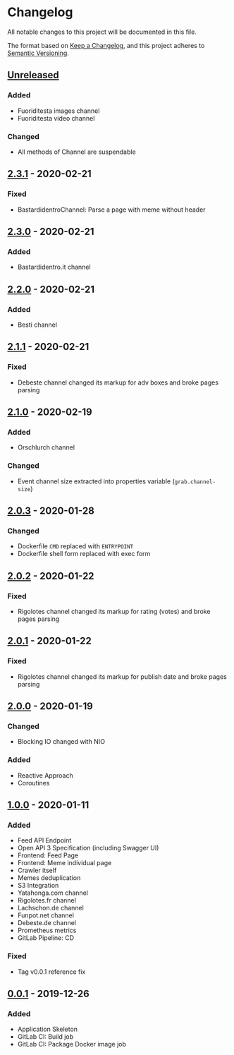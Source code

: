 # Changelog

All notable changes to this project will be documented in this file.

The format based on [Keep a Changelog](https://keepachangelog.com/en/1.0.0/),
and this project adheres to [Semantic Versioning](https://semver.org/spec/v2.0.0.html).

## [Unreleased]
### Added
- Fuoriditesta images channel
- Fuoriditesta video channel

### Changed
- All methods of Channel are suspendable

## [2.3.1] - 2020-02-21
### Fixed
- BastardidentroChannel: Parse a page with meme without header

## [2.3.0] - 2020-02-21
### Added
- Bastardidentro.it channel

## [2.2.0] - 2020-02-21
### Added
- Besti channel

## [2.1.1] - 2020-02-21
### Fixed
- Debeste channel changed its markup for adv boxes and broke pages parsing

## [2.1.0] - 2020-02-19
### Added
- Orschlurch channel

### Changed
- Event channel size extracted into properties variable (`grab.channel-size`)

## [2.0.3] - 2020-01-28
### Changed
- Dockerfile `CMD` replaced with `ENTRYPOINT`
- Dockerfile shell form replaced with exec form

## [2.0.2] - 2020-01-22
### Fixed
- Rigolotes channel changed its markup for rating (votes) and broke pages parsing

## [2.0.1] - 2020-01-22
### Fixed
- Rigolotes channel changed its markup for publish date and broke pages parsing

## [2.0.0] - 2020-01-19
### Changed
- Blocking IO changed with NIO

### Added
- Reactive Approach
- Coroutines

## [1.0.0] - 2020-01-11
### Added
- Feed API Endpoint
- Open API 3 Specification (including Swagger UI)
- Frontend: Feed Page
- Frontend: Meme individual page
- Crawler itself
- Memes deduplication
- S3 Integration
- Yatahonga.com channel
- Rigolotes.fr channel
- Lachschon.de channel
- Funpot.net channel
- Debeste.de channel
- Prometheus metrics
- GitLab Pipeline: CD

### Fixed
- Tag v0.0.1 reference fix

## [0.0.1] - 2019-12-26
### Added
- Application Skeleton
- GitLab CI: Build job
- GitLab CI: Package Docker image job

[unreleased]: https://gitlab.com/ruslanys/ifunny/compare/v2.3.1...master
[2.3.1]: https://gitlab.com/ruslanys/ifunny/compare/v2.3.0...v2.3.1
[2.3.0]: https://gitlab.com/ruslanys/ifunny/compare/v2.2.0...v2.3.0
[2.2.0]: https://gitlab.com/ruslanys/ifunny/compare/v2.1.1...v2.2.0
[2.1.1]: https://gitlab.com/ruslanys/ifunny/compare/v2.1.0...v2.1.1
[2.1.0]: https://gitlab.com/ruslanys/ifunny/compare/v2.0.3...v2.1.0
[2.0.3]: https://gitlab.com/ruslanys/ifunny/compare/v2.0.2...v2.0.3
[2.0.2]: https://gitlab.com/ruslanys/ifunny/compare/v2.0.1...v2.0.2
[2.0.1]: https://gitlab.com/ruslanys/ifunny/compare/v2.0.0...v2.0.1
[2.0.0]: https://gitlab.com/ruslanys/ifunny/compare/v1.0.0...v2.0.0
[1.0.0]: https://gitlab.com/ruslanys/ifunny/compare/v0.0.1...v1.0.0
[0.0.1]: https://gitlab.com/ruslanys/ifunny/-/tags/v0.0.1
